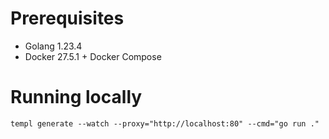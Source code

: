 # Prerequisites
- Golang 1.23.4
- Docker 27.5.1 + Docker Compose

# Running locally
```shell
templ generate --watch --proxy="http://localhost:80" --cmd="go run ."
```